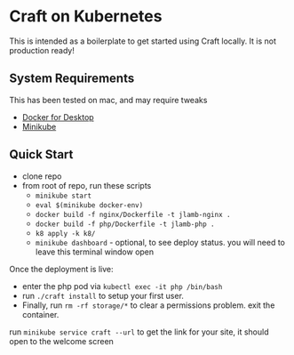 # Craft on Kubernetes

This is intended as a boilerplate to get started using Craft locally. It is not production ready!

## System Requirements

This has been tested on mac, and may require tweaks

- [Docker for Desktop](https://www.docker.com/products/docker-desktop)
- [Minikube](https://kubernetes.io/docs/tasks/tools/install-minikube/)

## Quick Start

- clone repo
- from root of repo, run these scripts
    - `minikube start`
    - `eval $(minikube docker-env)`
    - `docker build -f nginx/Dockerfile -t jlamb-nginx .`
    - `docker build -f php/Dockerfile -t jlamb-php .`
    - `k8 apply -k k8/`
    - `minikube dashboard` - optional, to see deploy status. you will need to leave this terminal window open

Once the deployment is live:
- enter the php pod via `kubectl exec -it php /bin/bash`
- run `./craft install` to setup your first user.
- Finally, run `rm -rf storage/*` to clear a permissions problem. exit the container.

run `minikube service craft --url` to get the link for your site, it should open to the welcome screen
